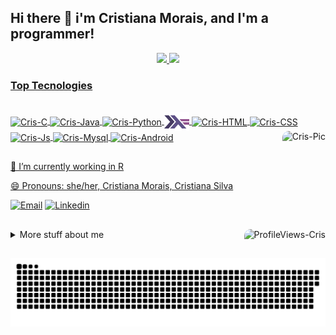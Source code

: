 ## Hi there 👋 i'm Cristiana Morais, and I'm a programmer!

<div align="center">
  <a href="https://github.com/CristianaMorais">
  <img height="170em" src="https://github-readme-stats.vercel.app/api?username=CristianaMorais&show_icons=true&theme=midnight-purple&include_all_commits=true&count_private=true"/>
  <img height="170em" src="https://github-readme-stats.vercel.app/api/top-langs/?username=CristianaMorais&layout=compact&langs_count=7&theme=midnight-purple"/>
</div>
  
### Top Tecnologies
<div style="display: inline_block"> </br>
  <img align="center" alt="Cris-C" src="https://img.shields.io/badge/C-00599C?style=for-the-badge&logo=c&logoColor=white">
  <img align="center" alt="Cris-Java" src="https://img.shields.io/badge/Java-ED8B00?style=for-the-badge&logo=java&logoColor=white">
  <img align="center" alt="Cris-Python" src="https://img.shields.io/badge/Python-3776AB?style=for-the-badge&logo=python&logoColor=white">
  <img align="center" alt="Cris-Haskell" height="30" width="40" src="https://raw.githubusercontent.com/devicons/devicon/master/icons/haskell/haskell-original.svg">
  <img align="center" alt="Cris-HTML" src="https://img.shields.io/badge/HTML-239120?style=for-the-badge&logo=html5&logoColor=white">
  <img align="center" alt="Cris-CSS" src="https://img.shields.io/badge/CSS-239120?&style=for-the-badge&logo=css3&logoColor=white">
  <img align="center" alt="Cris-Js" src="https://img.shields.io/badge/JavaScript-323330?style=for-the-badge&logo=javascript&logoColor=F7DF1E">
  <img align="center" alt="Cris-Mysql" src="https://img.shields.io/badge/MySQL-00000F?style=for-the-badge&logo=mysql&logoColor=white">
  <img align="center" alt="Cris-Android" src="https://img.shields.io/badge/Android_Studio-3DDC84?style=for-the-badge&logo=android-studio&logoColor=white">
  <img align="right" margin-top=10px alt="Cris-Pic" height="150" style="border-radius:10px;" src="https://i.picasion.com/pic91/cf79c4af009fe2a6e0f8323f693534c5.gif">
</div>

##
  
🔭 I’m currently working in R </p>
😄 Pronouns: she/her, Cristiana Morais, Cristiana Silva </p>

[![Email](https://img.shields.io/badge/Gmail-D14836?style=for-the-badge&logo=gmail&logoColor=white)](cristiana_morais_14@hotmail.com)
[![Linkedin](https://img.shields.io/badge/LinkedIn-0077B5?style=for-the-badge&logo=linkedin&logoColor=white)](https://www.linkedin.com/in/cristiana-silva-1a9562214)

## 

<details>
<summary>
  <img align="right" alt="ProfileViews-Cris" height="27" style="border-radius:10px;" src="https://gpvc.arturio.dev/CristianaMorais">
  More stuff about me
</summary>

##### :computer: The first contact I had with programming was little at school but I started to increase my taste for programming in college </p>

<div style="display: inline_block"><br>
  <b> Fun facts: </b>
  <br><br>
  🎼 I can play saxophone, clarinet and a little of piano </p>
  🥋 I practiced judo from 10 to 11 years old </p>
  🏊‍♀️ Swimming is my passion, I started as a child and came back for the love of the sport </p>
  ⚡ Harry Potter it's my favourite movie </p>
  🧐 I think pop figures are winning my heart, they are my new passion </p>
  🎮 My favorite games are Genshin Impact and League of Legends but i've played a little bit of everything </p>
</div>
</details>

##
![Snake animation](https://github.com/CristianaMorais/CristianaMorais/blob/output/github-contribution-grid-snake.svg)
